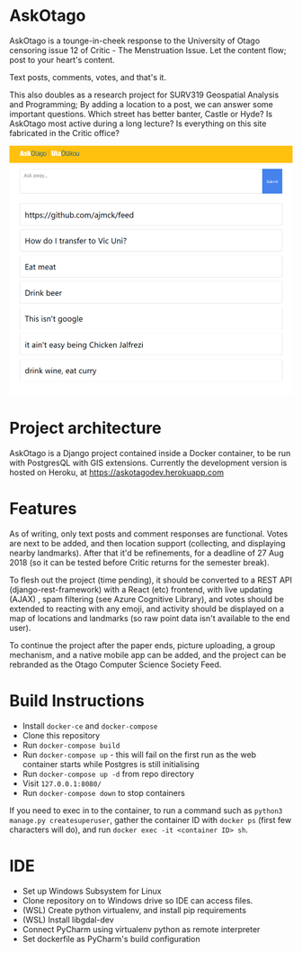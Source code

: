 # AskOtago

AskOtago is a tounge-in-cheek response to the University of Otago censoring
issue 12 of Critic - The Menstruation Issue. Let the content flow; post to
your heart's content.

Text posts, comments, votes, and that's it.

This also doubles as a research project for SURV319 Geospatial Analysis and
Programming; By adding a location to a post, we can answer some important
questions. Which street has better banter, Castle or Hyde? Is AskOtago most
active during a long lecture? Is everything on this site fabricated in the
Critic office?

![](docs/homepage.png)



# Project architecture

AskOtago is a Django project contained inside a Docker container, to be run
with PostgresQL with GIS extensions. Currently the development version is
hosted on Heroku, at https://askotagodev.herokuapp.com

# Features

As of writing, only text posts and comment responses are functional. Votes
are next to be added, and then location support (collecting, and displaying
nearby landmarks). After that it'd be refinements, for a deadline of 27 Aug
2018 (so it can be tested before Critic returns for the semester break).

To flesh out the project (time pending), it should be converted to a REST API
(django-rest-framework) with a React (etc) frontend, with live updating (AJAX)
, spam filtering (see Azure Cognitive Library), and votes should be extended
to reacting with any emoji, and activity should be displayed on a map of
locations and landmarks (so raw point data isn't available to the end user).

To continue the project after the paper ends, picture uploading, a group
mechanism, and a native mobile app can be added, and the project can be
rebranded as the Otago Computer Science Society Feed.


# Build Instructions

* Install `docker-ce` and `docker-compose`
* Clone this repository
* Run `docker-compose build`
* Run `docker-compose up` - this will fail on the first run as the web
    container starts while Postgres is still initialising
* Run `docker-compose up -d` from repo directory
* Visit `127.0.0.1:8080/`
* Run `docker-compose down` to stop containers

If you need to exec in to the container, to run a command such as
`python3 manage.py createsuperuser`, gather the container ID with `docker ps`
(first few characters will do), and run `docker exec -it <container ID> sh`.

# IDE

* Set up Windows Subsystem for Linux
* Clone repository on to Windows drive so IDE can access files.
* (WSL) Create python virtualenv, and install pip requirements
* (WSL) Install libgdal-dev
* Connect PyCharm using virtualenv python as remote interpreter
* Set dockerfile as PyCharm's build configuration
